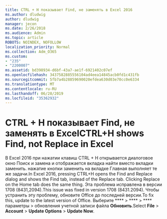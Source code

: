 ```yaml
---
title: CTRL + H показывает Find, не заменять в Excel 2016
ms.author: dludwig
author: dludwig
manager: jecon
ms.date: 2/26/2018
ms.audience: Admin
ms.topic: article
ROBOTS: NOINDEX, NOFOLLOW
localization_priority: Normal
ms.collection: Adm_O365
ms.custom:
- "235"
- "2200007"
ms.assetid: bd398934-d6bf-43a7-ae1f-6921402c07ef
ms.openlocfilehash: 3437582885556104ad4eea14845acb0fd1c431fb
ms.sourcegitcommit: 5fb7a4b28859690020efdea630d03e70cc0e6334
ms.translationtype: MT
ms.contentlocale: ru-RU
ms.lasthandoff: 06/28/2019
ms.locfileid: "35362932"
---
```

# <a name="ctrlh-shows-find-not-replace-in-excel"></a><span data-ttu-id="61b92-102">CTRL + H показывает Find, не заменять в Excel</span><span class="sxs-lookup"><span data-stu-id="61b92-102">CTRL+H shows Find, not Replace in Excel</span></span>

<span data-ttu-id="61b92-103">В Excel 2016 при нажатии клавиш CTRL + H открывается диалоговое окно Поиск и замена и отображается вкладка найти вместо вкладки заменить. нажатие кнопки заменить на вкладке Главная выполняет те же задачи.</span><span class="sxs-lookup"><span data-stu-id="61b92-103">In Excel 2016, pressing CTRL+H opens the Find and Replace dialog and shows the Find tab, instead of the Replace tab. Clicking Replace on the Home tab does the same thing.</span></span> <span data-ttu-id="61b92-104">Эта проблема исправлена в версии 1708 (8431,2094).</span><span class="sxs-lookup"><span data-stu-id="61b92-104">This issue was fixed in version 1708 (8431.2094).</span></span> <span data-ttu-id="61b92-105">Чтобы устранить эту проблему, обновите Office до последней версии.</span><span class="sxs-lookup"><span data-stu-id="61b92-105">To fix this, update to the latest version of Office.</span></span> <span data-ttu-id="61b92-106">Выберите \*\*\*\* \> \*\*\*\* \> \*\*\*\* параметры \> обновления учетной записи файла **Обновить**.</span><span class="sxs-lookup"><span data-stu-id="61b92-106">Select **File** \> **Account** \> **Update Options** \> **Update Now**.</span></span>
  